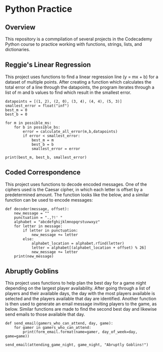 # Python Practice

## Overview
This repository is a commpilation of several projects in the Codecademy Python course to practice working with functions, strings, lists, and dictionaries.

## Reggie's Linear Regression
This project uses functions to find a linear regression line (y = mx + b) for a dataset of multiple points. After creating a function which calculates the total error of a line through the datapoints, the program iterates through a list of m and b values to find which result in the smallest error.

```
datapoints = [(1, 2), (2, 0), (3, 4), (4, 4), (5, 3)]
smallest_error = float("inf")
best_m = 0
best_b = 0

for m in possible_ms:
    for b in possible_bs:
        error = calculate_all_error(m,b,datapoints)
        if error < smallest_error:
            best_m = m
            best_b = b
            smallest_error = error
            
print(best_m, best_b, smallest_error)
```

## Coded Correspondence
This project uses functions to decode encoded messages. One of the ciphers used is the Caesar cipher, in which each letter is offset by a predetermined amount. The function looks like the below, and a similar function can be used to encode messages:

```
def decoder(message, offset):
    new_message = ""
    punctuation = ".,?!' "
    alphabet = "abcdefghijklmnopqrstuvwxyz"
    for letter in message:
        if letter in punctuation:
            new_message += letter
        else:
            alphabet_location = alphabet.rfind(letter)
            letter = alphabet[(alphabet_location + offset) % 26]
            new_message += letter
    print(new_message)
```

## Abruptly Goblins
This project uses functions to help plan the best day for a game night depending on the largest player availability. After going through a list of players and their available days, the day with the most players available is selected and the players available that day are identified. Another function is then used to generate an email message inviting players to the game, as below. Similar functions are made to find the second best day and likewise send emails to those available that day.

```
def send_email(gamers_who_can_attend, day, game):
    for gamer in gamers_who_can_attend:
        print(form_email.format(name=gamer, day_of_week=day, game=game))
        
send_email(attending_game_night, game_night, "Abruptly Goblins!")
```

